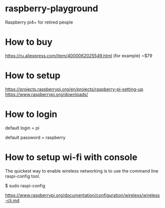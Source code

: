 # raspberry-playground
Raspberry pi4+ for retired people 

# How to buy
https://ru.aliexpress.com/item/4000062025549.html (for example) ~$79

# How to setup
https://projects.raspberrypi.org/en/projects/raspberry-pi-setting-up
https://www.raspberrypi.org/downloads/

# How to login
default login = pi

default password = raspberry

# How to setup wi-fi with console
The quickest way to enable wireless networking is to use the command line raspi-config tool.

$ sudo raspi-config

https://www.raspberrypi.org/documentation/configuration/wireless/wireless-cli.md
